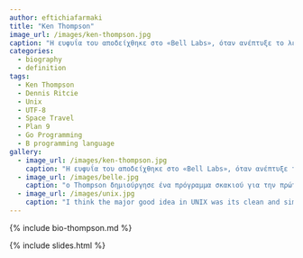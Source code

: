 ```yaml
---
author: eftichiafarmaki
title: "Ken Thompson"
image_url: /images/ken-thompson.jpg
caption: "H ευφυΐα του αποδείχθηκε στο «Bell Labs», όταν ανέπτυξε το λειτουργικό σύστημα UNIX, ένα από τα θεμέλια σύγχρονη πληροφορική."
categories:
  - biography
  - definition
tags:
  - Ken Thompson
  - Dennis Ritcie
  - Unix
  - UTF-8
  - Space Travel
  - Plan 9
  - Go Programming
  - B programming language
gallery:
  - image_url: /images/ken-thompson.jpg
    caption: "H ευφυΐα του αποδείχθηκε στο «Bell Labs», όταν ανέπτυξε το λειτουργικό σύστημα UNIX, ένα από τα θεμέλια σύγχρονη πληροφορική."
  - image_url: /images/belle.jpg
    caption: "ο Thompson δημιούργησε ένα πρόγραμμα σκακιού για την πρώτη έκδοση του «Unix». Αργότερα, συνεργάστηκε με συναδέλφους επιστήμονες υπολογιστών στο «Bell Labs», για να γράψει το παγκόσμιο πρωταθλιτικό πρόγραμμα σκακιού υπολογιστή, «Belle». Το «Belle» αργότερα δωρίστηκε στο «Smithsonian», το μεγαλύτερο μουσείο και ερευνητικό συγκρότημα στον κόσμο."
  - image_url: /images/unix.jpg
    caption: "I think the major good idea in UNIX was its clean and simple interface: open, close, read, and write (Ken Thompson)"
---
```


{% include bio-thompson.md %}

{% include slides.html %}

